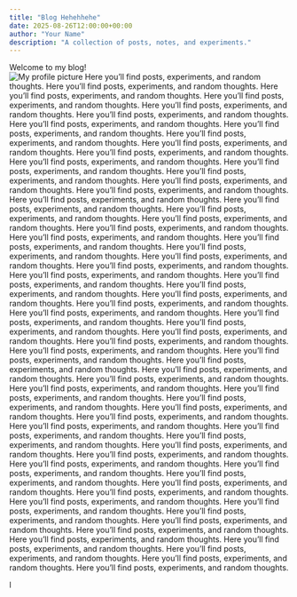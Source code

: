 ```yaml
---
title: "Blog Hehehhehe"
date: 2025-08-26T12:00:00+00:00
author: "Your Name"
description: "A collection of posts, notes, and experiments."
---
```


Welcome to my blog!  
![My profile picture](https://avatars.githubusercontent.com/u/66484628?s=400&u=9fec6408c86499540d23fd4fda87bfdaeaf0bd50&v=4 "This is me")
Here you’ll find posts, experiments, and random thoughts.  Here you’ll find posts, experiments, and random thoughts.  Here you’ll find posts, experiments, and random thoughts.  Here you’ll find posts, experiments, and random thoughts.  Here you’ll find posts, experiments, and random thoughts.  Here you’ll find posts, experiments, and random thoughts.  Here you’ll find posts, experiments, and random thoughts.  Here you’ll find posts, experiments, and random thoughts.  Here you’ll find posts, experiments, and random thoughts.  Here you’ll find posts, experiments, and random thoughts.  Here you’ll find posts, experiments, and random thoughts.  Here you’ll find posts, experiments, and random thoughts.  Here you’ll find posts, experiments, and random thoughts.  Here you’ll find posts, experiments, and random thoughts.  Here you’ll find posts, experiments, and random thoughts.  Here you’ll find posts, experiments, and random thoughts.  Here you’ll find posts, experiments, and random thoughts.  Here you’ll find posts, experiments, and random thoughts.  Here you’ll find posts, experiments, and random thoughts.  Here you’ll find posts, experiments, and random thoughts.  Here you’ll find posts, experiments, and random thoughts.  Here you’ll find posts, experiments, and random thoughts.  Here you’ll find posts, experiments, and random thoughts.  Here you’ll find posts, experiments, and random thoughts.  Here you’ll find posts, experiments, and random thoughts.  Here you’ll find posts, experiments, and random thoughts.  Here you’ll find posts, experiments, and random thoughts.  Here you’ll find posts, experiments, and random thoughts.  Here you’ll find posts, experiments, and random thoughts.  Here you’ll find posts, experiments, and random thoughts.  Here you’ll find posts, experiments, and random thoughts.  Here you’ll find posts, experiments, and random thoughts.  Here you’ll find posts, experiments, and random thoughts.  Here you’ll find posts, experiments, and random thoughts.  Here you’ll find posts, experiments, and random thoughts.  Here you’ll find posts, experiments, and random thoughts.  Here you’ll find posts, experiments, and random thoughts.  Here you’ll find posts, experiments, and random thoughts.  Here you’ll find posts, experiments, and random thoughts.  Here you’ll find posts, experiments, and random thoughts.  Here you’ll find posts, experiments, and random thoughts.  Here you’ll find posts, experiments, and random thoughts.  Here you’ll find posts, experiments, and random thoughts.  Here you’ll find posts, experiments, and random thoughts.  Here you’ll find posts, experiments, and random thoughts.  Here you’ll find posts, experiments, and random thoughts.  Here you’ll find posts, experiments, and random thoughts.  Here you’ll find posts, experiments, and random thoughts.  Here you’ll find posts, experiments, and random thoughts.  Here you’ll find posts, experiments, and random thoughts.  Here you’ll find posts, experiments, and random thoughts.  Here you’ll find posts, experiments, and random thoughts.  Here you’ll find posts, experiments, and random thoughts.  Here you’ll find posts, experiments, and random thoughts.  Here you’ll find posts, experiments, and random thoughts.  Here you’ll find posts, experiments, and random thoughts.  Here you’ll find posts, experiments, and random thoughts.  Here you’ll find posts, experiments, and random thoughts.  Here you’ll find posts, experiments, and random thoughts.  Here you’ll find posts, experiments, and random thoughts.  Here you’ll find posts, experiments, and random thoughts.  Here you’ll find posts, experiments, and random thoughts.  Here you’ll find posts, experiments, and random thoughts.  Here you’ll find posts, experiments, and random thoughts.  Here you’ll find posts, experiments, and random thoughts.  Here you’ll find posts, experiments, and random thoughts.  

l